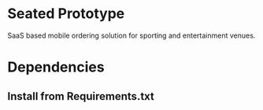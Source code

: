 # Seated Prototype
SaaS based mobile ordering solution for sporting and entertainment venues. 

 # Dependencies 
 ## Install from Requirements.txt
